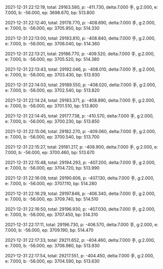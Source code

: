 2021-12-31 22:12:19, total: 29163.580, p: -411.730, delta:7.000 手, g:2.000, e: 7.000, b: -56.000, ep: 3698.670, bp: 513.800

2021-12-31 22:12:40, total: 29178.770, p: -408.690, delta:7.000 手, g:2.000, e: 7.000, b: -56.000, ep: 3705.950, bp: 514.330

2021-12-31 22:13:00, total: 29183.810, p: -408.840, delta:7.000 手, g:2.000, e: 7.000, b: -56.000, ep: 3706.040, bp: 514.360

2021-12-31 22:13:21, total: 29186.770, p: -409.520, delta:7.000 手, g:2.000, e: 7.000, b: -56.000, ep: 3705.520, bp: 514.380

2021-12-31 22:13:43, total: 29192.046, p: -408.010, delta:7.000 手, g:2.000, e: 7.000, b: -56.000, ep: 3703.430, bp: 513.930

2021-12-31 22:14:03, total: 29189.550, p: -408.020, delta:7.000 手, g:2.000, e: 7.000, b: -56.000, ep: 3702.540, bp: 513.820

2021-12-31 22:14:24, total: 29183.371, p: -408.890, delta:7.000 手, g:2.000, e: 7.000, b: -56.000, ep: 3701.510, bp: 513.800

2021-12-31 22:14:45, total: 29177.738, p: -410.570, delta:7.000 手, g:2.000, e: 7.000, b: -56.000, ep: 3700.230, bp: 513.850

2021-12-31 22:15:06, total: 29182.270, p: -409.060, delta:7.000 手, g:2.000, e: 7.000, b: -56.000, ep: 3700.540, bp: 513.700

2021-12-31 22:15:27, total: 29181.217, p: -408.900, delta:7.000 手, g:2.000, e: 7.000, b: -56.000, ep: 3700.460, bp: 513.670

2021-12-31 22:15:48, total: 29194.293, p: -407.200, delta:7.000 手, g:2.000, e: 7.000, b: -56.000, ep: 3704.720, bp: 513.990

2021-12-31 22:16:09, total: 29190.606, p: -407.130, delta:7.000 手, g:2.000, e: 7.000, b: -56.000, ep: 3707.110, bp: 514.280

2021-12-31 22:16:29, total: 29197.846, p: -406.340, delta:7.000 手, g:2.000, e: 7.000, b: -56.000, ep: 3709.740, bp: 514.510

2021-12-31 22:16:50, total: 29196.930, p: -407.030, delta:7.000 手, g:2.000, e: 7.000, b: -56.000, ep: 3707.450, bp: 514.310

2021-12-31 22:17:11, total: 29196.730, p: -406.570, delta:7.000 手, g:2.000, e: 7.000, b: -56.000, ep: 3709.190, bp: 514.470

2021-12-31 22:17:33, total: 29211.652, p: -404.460, delta:7.000 手, g:2.000, e: 7.000, b: -56.000, ep: 3706.980, bp: 513.930

2021-12-31 22:17:54, total: 29217.551, p: -404.450, delta:7.000 手, g:2.000, e: 7.000, b: -56.000, ep: 3704.590, bp: 513.630
